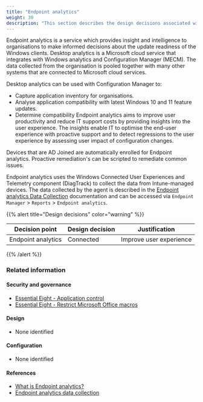 ```yaml
---
title: "Endpoint analytics"
weight: 30
description: "This section describes the design decisions associated with endpoint analytics on Windows 10 and 11 endpoints configured according to guidance in ASD's Blueprint for Secure Cloud."
---
```


Endpoint analytics is a service which provides insight and intelligence to organisations to make informed decisions about the update readiness of the Windows clients. Desktop analytics is a Microsoft cloud service that integrates with Windows analytics and Configuration Manager (MECM). The data collected from the organisation is pooled together with many other systems that are connected to Microsoft cloud services.

Desktop analytics can be used with Configuration Manager to:

- Capture application inventory for organisations.
- Analyse application compatibility with latest Windows 10 and 11 feature updates.
- Determine compatibility Endpoint analytics aims to improve user productivity and reduce IT support costs by providing insights into the user experience. The insights enable IT to optimise the end-user experience with proactive support and to detect regressions to the user experience by assessing user impact of configuration changes.

Devices that are AD Joined are automatically enrolled for Endpoint analytics. Proactive remediation's can be scripted to remediate common issues.

Endpoint analytics uses the Windows Connected User Experiences and Telemetry component (DiagTrack) to collect the data from Intune-managed devices. The data collected by the agent is described in the [Endpoint analytics Data Collection](https://docs.microsoft.com/mem/analytics/data-collection) documentation and can be accessed via `Endpoint Manager` > `Reports` > `Endpoint analytics`.

{{% alert title="Design decisions" color="warning" %}}

| Decision point     | Design decision | Justification           |
| ------------------ | --------------- | ----------------------- |
| Endpoint analytics | Connected       | Improve user experience |

{{% /alert %}}

### Related information

#### Security and governance

- [Essential Eight - Application control](/security-and-governance/essential-eight/application-control)
- [Essential Eight - Restrict Microsoft Office macros](/security-and-governance/essential-eight/restrict-microsoft-office-macros)

#### Design

- None identified

#### Configuration

- None identified

#### References

- [What is Endpoint analytics?](https://learn.microsoft.com/mem/analytics/overview)
- [Endpoint analytics data collection](https://learn.microsoft.com/mem/analytics/data-collection)
